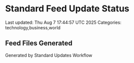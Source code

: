 # Standard Feed Update Status
Last updated: Thu Aug  7 17:44:57 UTC 2025
Categories: technology,business,world

## Feed Files Generated

Generated by Standard Updates Workflow
